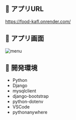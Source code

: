 ## :fork_and_knife: アプリURL

https://food-kafl.onrender.com/

## :fork_and_knife: アプリ画面

![menu](https://github.com/user-attachments/assets/b307f60f-c2de-411f-b3ce-0ed294a859a4)

## :fork_and_knife: 開発環境 

- Python
- Django
- mysqlclient
- django-bootstrap
- python-dotenv
- VSCode
- pythonanywhere

